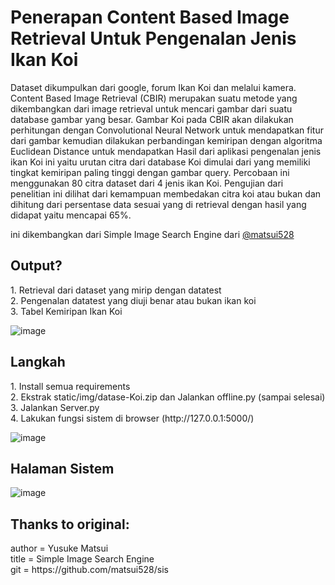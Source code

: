 # Penerapan Content Based Image Retrieval Untuk Pengenalan Jenis Ikan Koi
Dataset dikumpulkan dari google, forum Ikan Koi dan melalui kamera. Content Based Image Retrieval (CBIR) merupakan suatu metode yang dikembangkan dari image retrieval untuk mencari gambar dari suatu database gambar yang besar. Gambar Koi pada CBIR akan dilakukan perhitungan dengan Convolutional Neural Network untuk mendapatkan fitur dari gambar kemudian dilakukan perbandingan kemiripan dengan algoritma Euclidean Distance untuk mendapatkan Hasil dari aplikasi pengenalan jenis ikan Koi ini yaitu urutan citra dari database Koi dimulai dari yang memiliki tingkat kemiripan paling tinggi dengan gambar query. Percobaan ini menggunakan 80 citra dataset dari 4 jenis ikan Koi. Pengujian dari penelitian ini dilihat dari kemampuan membedakan citra koi atau bukan dan dihitung dari persentase data sesuai yang di retrieval dengan hasil yang didapat yaitu mencapai 65%. 

ini dikembangkan dari Simple Image Search Engine dari <a href="https://github.com/matsui528/">@matsui528</a>

<h2>Output?</h2>
1. Retrieval dari dataset yang mirip dengan datatest</br>
2. Pengenalan datatest yang diuji benar atau bukan ikan koi</br>
3. Tabel Kemiripan Ikan Koi</br>

![image](https://user-images.githubusercontent.com/41838946/139534316-ec6dc8ad-18d3-48ed-82db-e92fead09d35.png)


<h2>Langkah</h2>
1. Install semua requirements</br>
2. Ekstrak static/img/datase-Koi.zip dan Jalankan offline.py (sampai selesai)</br>
3. Jalankan Server.py</br>
4. Lakukan fungsi sistem di browser (http://127.0.0.1:5000/)

![image](https://user-images.githubusercontent.com/41838946/139533904-5ebeb43f-de6d-4d78-be49-f2c42ee4f60e.png)


<h2>Halaman Sistem</h2>

![image](https://user-images.githubusercontent.com/41838946/139534126-7ac8890c-1f10-41b2-b3bc-a0b3d7c2cdc2.png)


<h2>Thanks to original:</h2>
author = Yusuke Matsui</br>
title = Simple Image Search Engine</br>
git = https://github.com/matsui528/sis

